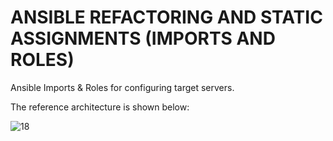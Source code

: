 # ANSIBLE REFACTORING AND STATIC ASSIGNMENTS (IMPORTS AND ROLES)
Ansible Imports &amp; Roles for configuring target servers. 

The reference architecture is shown below:

![18](https://user-images.githubusercontent.com/47898882/129235595-43e4cf5b-bc1d-4f1a-9681-b3c23b3c2480.JPG)

